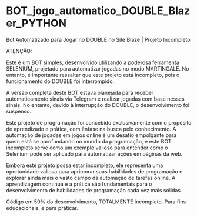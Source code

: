 # BOT_jogo_automatico_DOUBLE_Blazer_PYTHON
Bot Automatizado para Jogar no DOUBLE no Site Blaze | Projeto Incompleto

ATENÇÃO:

Este é um BOT simples, desenvolvido utilizando a poderosa ferramenta SELENIUM, projetado para automatizar jogadas no modo MARTINGALE. No entanto, é importante ressaltar que este projeto está incompleto, pois o funcionamento do DOUBLE foi interrompido.

A versão completa deste BOT estava planejada para receber automaticamente sinais via Telegram e realizar jogadas com base nesses sinais. No entanto, devido à interrupção do DOUBLE, o desenvolvimento foi suspenso.

Este projeto de programação foi concebido exclusivamente com o propósito de aprendizado e prática, com ênfase na busca pelo conhecimento. A automação de jogadas em jogos online é um desafio empolgante para quem está se aprofundando no mundo da programação, e este BOT incompleto serve como um exemplo valioso para entender como o Selenium pode ser aplicado para automatizar ações em páginas da web.

Embora este projeto possa estar incompleto, ele representa uma oportunidade valiosa para aprimorar suas habilidades de programação e explorar ainda mais o vasto campo da automação de tarefas online. A aprendizagem contínua e a prática são fundamentais para o desenvolvimento de habilidades de programação cada vez mais sólidas.

Código em 50% do desenvolvimento, TOTALMENTE incompleto.
Para fins educacionais, e para práticar.
